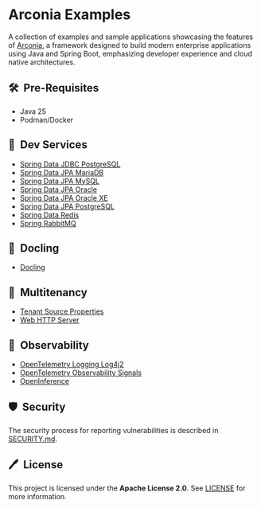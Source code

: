# Arconia Examples

A collection of examples and sample applications showcasing the features of
[Arconia](https://github.com/arconia-io/arconia), a framework designed to build modern enterprise applications using Java and Spring Boot, emphasizing developer experience and cloud native architectures.

## 🛠️&nbsp; Pre-Requisites

* Java 25
* Podman/Docker

## 🚀&nbsp; Dev Services

- [Spring Data JDBC PostgreSQL](arconia-dev-services/spring-data-jdbc-postgresql)
- [Spring Data JPA MariaDB](arconia-dev-services/spring-data-jpa-mariadb)
- [Spring Data JPA MySQL](arconia-dev-services/spring-data-jpa-mysql)
- [Spring Data JPA Oracle](arconia-dev-services/spring-data-jpa-oracle)
- [Spring Data JPA Oracle XE](arconia-dev-services/spring-data-jpa-oracle-xe)
- [Spring Data JPA PostgreSQL](arconia-dev-services/spring-data-jpa-postgresql)
- [Spring Data Redis](arconia-dev-services/spring-data-redis)
- [Spring RabbitMQ](arconia-dev-services/spring-rabbitmq)

## 🦆&nbsp; Docling

- [Docling](arconia-docling)

## 🏢&nbsp; Multitenancy

- [Tenant Source Properties](arconia-multitenancy/tenant-source-properties)
- [Web HTTP Server](arconia-multitenancy/web-http-server)

## 🔭&nbsp; Observability

- [OpenTelemetry Logging Log4j2](arconia-opentelemetry/logging-log4j2)
- [OpenTelemetry Observability Signals](arconia-opentelemetry/observability-signals)
- [OpenInference](arconia-opentelemetry/openinference)

## 🛡️&nbsp; Security

The security process for reporting vulnerabilities is described in [SECURITY.md](SECURITY.md).

## 🖊️&nbsp; License

This project is licensed under the **Apache License 2.0**. See [LICENSE](LICENSE) for more information.
